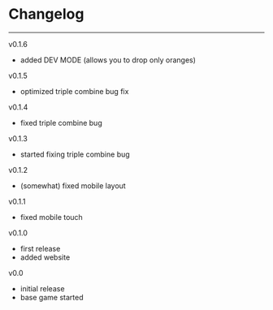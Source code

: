 # Changelog
---

v0.1.6
- added DEV MODE (allows you to drop only oranges)

v0.1.5

- optimized triple combine bug fix

v0.1.4

- fixed triple combine bug

v0.1.3

- started fixing triple combine bug

v0.1.2

- (somewhat) fixed mobile layout 

v0.1.1

- fixed mobile touch

v0.1.0

- first release
- added website

v0.0

- initial release
- base game started
